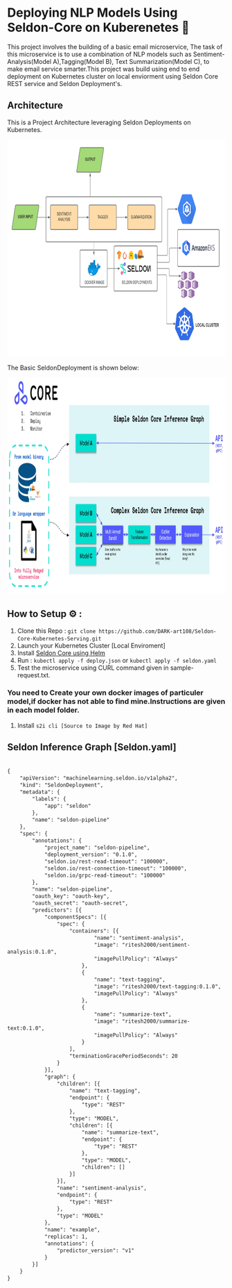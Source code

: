 # Deploying NLP Models Using Seldon-Core on Kuberenetes 🚢

This project involves the building of a basic email microservice, The task of this microservice is to use a combination of NLP models such as Sentiment-Analysis(Model A),Tagging(Model B), 
Text Summarization(Model C), to make email service smarter.This project was build using end to end deployment on Kubernetes cluster on local enviorment using Seldon Core REST service and Seldon Deployment's.

## Architecture

This is a Project Architecture leveraging Seldon Deployments on Kubernetes.

<p align="center">
  <img width="900" height="500" src="utils/arch.png">
</p>

The Basic SeldonDeployment is shown below:

<p align="center">
  <img width="900" height="500" src="utils/seldond.jpg">
</p>

## How to Setup ⚙️ :

1. Clone this Repo : `git clone https://github.com/DARK-art108/Seldon-Core-Kubernetes-Serving.git`
2. Launch your Kubernetes Cluster [Local Enviroment]
3. Install [Seldon Core using Helm](https://docs.seldon.io/projects/seldon-core/en/latest/workflow/install.html) 
4. Run : `kubectl apply -f deploy.json` or `kubectl apply -f seldon.yaml`
5. Test the microservice using CURL command given in sample-request.txt.

### You need to Create your own docker images of particuler model,if docker has not able to find mine.Instructions are given in each model folder.
1. Install `s2i cli [Source to Image by Red Hat]`

## Seldon Inference Graph [Seldon.yaml]

```

{
    "apiVersion": "machinelearning.seldon.io/v1alpha2",
    "kind": "SeldonDeployment",
    "metadata": {
        "labels": {
            "app": "seldon"
        },
        "name": "seldon-pipeline"
    },
    "spec": {
        "annotations": {
            "project_name": "seldon-pipeline",
            "deployment_version": "0.1.0",
            "seldon.io/rest-read-timeout": "100000",
            "seldon.io/rest-connection-timeout": "100000",
            "seldon.io/grpc-read-timeout": "100000"
        },
        "name": "seldon-pipeline",
        "oauth_key": "oauth-key",
        "oauth_secret": "oauth-secret",
        "predictors": [{
            "componentSpecs": [{
                "spec": {
                    "containers": [{
                            "name": "sentiment-analysis",
                            "image": "ritesh2000/sentiment-analysis:0.1.0",
                            "imagePullPolicy": "Always"
                        },
                        {
                            "name": "text-tagging",
                            "image": "ritesh2000/text-tagging:0.1.0",
                            "imagePullPolicy": "Always"
                        },
                        {
                            "name": "summarize-text",
                            "image": "ritesh2000/summarize-text:0.1.0",
                            "imagePullPolicy": "Always"
                        }
                    ],
                    "terminationGracePeriodSeconds": 20
                }
            }],
            "graph": {
                "children": [{
                    "name": "text-tagging",
                    "endpoint": {
                        "type": "REST"
                    },
                    "type": "MODEL",
                    "children": [{
                        "name": "summarize-text",
                        "endpoint": {
                            "type": "REST"
                        },
                        "type": "MODEL",
                        "children": []
                    }]
                }],
                "name": "sentiment-analysis",
                "endpoint": {
                    "type": "REST"
                },
                "type": "MODEL"
            },
            "name": "example",
            "replicas": 1,
            "annotations": {
                "predictor_version": "v1"
            }
        }]
    }
}

```



